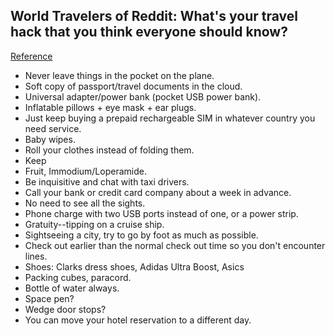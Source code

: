 ## World Travelers of Reddit: What's your travel hack that you think everyone should know?
[Reference](https://www.reddit.com/r/AskReddit/comments/6dnnxf/world_travelers_of_reddit_whats_your_travel_hack/)

- Never leave things in the pocket on the plane.
- Soft copy of passport/travel documents in the cloud.
- Universal adapter/power bank (pocket USB power bank).
- Inflatable pillows + eye mask + ear plugs.
- Just keep buying a prepaid rechargeable SIM in whatever country you need service.
- Baby wipes.
- Roll your clothes instead of folding them.
- Keep
- Fruit, Immodium/Loperamide.
- Be inquisitive and chat with taxi drivers.
- Call your bank or credit card company about a week in advance.
- No need to see all the sights.
- Phone charge with two USB ports instead of one, or a power strip.
- Gratuity--tipping on a cruise ship.
- Sightseeing a city, try to go by foot as much as possible.
- Check out earlier than the normal check out time so you don't encounter lines.
- Shoes: Clarks dress shoes, Adidas Ultra Boost, Asics
- Packing cubes, paracord.
- Bottle of water always.
- Space pen?
- Wedge door stops?
- You can move your hotel reservation to a different day.
